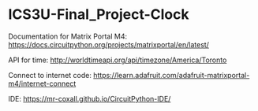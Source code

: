 # ICS3U-Final_Project-Clock

Documentation for Matrix Portal M4:
https://docs.circuitpython.org/projects/matrixportal/en/latest/

API for time:
http://worldtimeapi.org/api/timezone/America/Toronto

Connect to internet code:
https://learn.adafruit.com/adafruit-matrixportal-m4/internet-connect

IDE:
https://mr-coxall.github.io/CircuitPython-IDE/
